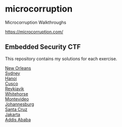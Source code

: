# microcorruption
Microcorruption Walkthroughs

https://microcorruption.com/

## Embedded Security CTF

This repository contains my solutions for each exercise.

[New Orleans](https://github.com/networking101/microcorruption/tree/main/New%20Orleans)  
[Sydney](https://github.com/networking101/microcorruption/tree/main/Sydney)  
[Hanoi](https://github.com/networking101/microcorruption/tree/main/Hanoi)  
[Cusco](https://github.com/networking101/microcorruption/tree/main/Cusco)  
[Reykjavik](https://github.com/networking101/microcorruption/tree/main/Reykjavik)  
[Whitehorse](https://github.com/networking101/microcorruption/tree/main/Whitehorse)  
[Montevideo](https://github.com/networking101/microcorruption/tree/main/Montevideo)  
[Johannesburg](https://github.com/networking101/microcorruption/tree/main/Johannesburg)  
[Santa Cruz](https://github.com/networking101/microcorruption/tree/main/Santa%20Cruz)  
[Jakarta](https://github.com/networking101/microcorruption/tree/main/Jakarta)  
[Addis Ababa](https://github.com/networking101/microcorruption/tree/main/Addis%20Ababa)  
